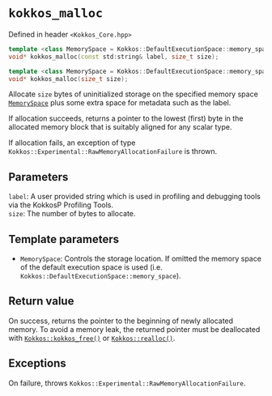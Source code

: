 # `kokkos_malloc`

Defined in header `<Kokkos_Core.hpp>`

```c++
template <class MemorySpace = Kokkos::DefaultExecutionSpace::memory_space>
void* kokkos_malloc(const std:string& label, size_t size);
```

```c++
template <class MemorySpace = Kokkos::DefaultExecutionSpace::memory_space>
void* kokkos_malloc(size_t size);
```

Allocate `size` bytes of uninitialized storage on the specified memory space [`MemorySpace`](../memory_spaces) plus some extra space for metadata such as the label.

If allocation succeeds, returns a pointer to the lowest (first) byte in the allocated memory block that is suitably aligned for any scalar type.

If allocation fails, an exception of type `Kokkos::Experimental::RawMemoryAllocationFailure` is thrown.

## Parameters

`label`: A user provided string which is used in profiling and debugging tools via the KokkosP Profiling Tools.  
`size`: The number of bytes to allocate.

## Template parameters

* `MemorySpace`:  Controls the storage location. If omitted the memory space of the default execution space is used (i.e. `Kokkos::DefaultExecutionSpace::memory_space`).

## Return value

On success, returns the pointer to the beginning of newly allocated memory.
To avoid a memory leak, the returned pointer must be deallocated with [`Kokkos::kokkos_free()`](free) or [`Kokkos::realloc()`](realloc).

## Exceptions

On failure, throws `Kokkos::Experimental::RawMemoryAllocationFailure`.

